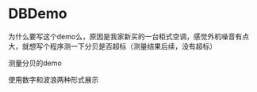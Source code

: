 # DBDemo

为什么要写这个demo么，原因是我家新买的一台柜式空调，感觉外机噪音有点大，就想写个程序测一下分贝是否超标（测量结果后续，没有超标）

测量分贝的demo

使用数字和波浪两种形式展示

